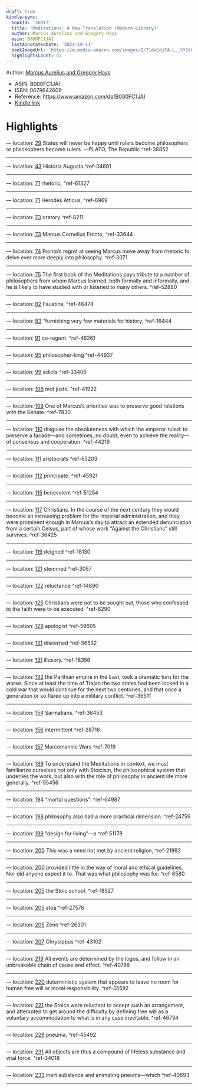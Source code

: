 ```yaml
---
draft: true
kindle-sync:
  bookId: '36017'
  title: 'Meditations: A New Translation (Modern Library)'
  author: Marcus Aurelius and Gregory Hays
  asin: B000FC1JAI
  lastAnnotatedDate: '2024-10-11'
  bookImageUrl: 'https://m.media-amazon.com/images/I/71dwCdjTA-L._SY160.jpg'
  highlightsCount: 47
---
```


Author: [Marcus Aurelius and Gregory Hays](https://www.amazon.comundefined)
* ASIN: B000FC1JAI
* ISBN: 0679642609
* Reference: https://www.amazon.com/dp/B000FC1JAI
* [Kindle link](kindle://book?action=open&asin=B000FC1JAI)

# Highlights

— location: [29](kindle://book?action=open&asin=B000FC1JAI&location=29)
States will never be happy until rulers become philosophers or philosophers become rulers. —PLATO, The Republic ^ref-38852

---
— location: [43](kindle://book?action=open&asin=B000FC1JAI&location=43)
Historia Augusta ^ref-34691

---
— location: [71](kindle://book?action=open&asin=B000FC1JAI&location=71)
rhetoric, ^ref-61327

---
— location: [71](kindle://book?action=open&asin=B000FC1JAI&location=71)
Herodes Atticus, ^ref-6969

---
— location: [73](kindle://book?action=open&asin=B000FC1JAI&location=73)
oratory ^ref-8211

---
— location: [73](kindle://book?action=open&asin=B000FC1JAI&location=73)
Marcus Cornelius Fronto, ^ref-33644

---
— location: [74](kindle://book?action=open&asin=B000FC1JAI&location=74)
Fronto’s regret at seeing Marcus move away from rhetoric to delve ever more deeply into philosophy. ^ref-3071

---
— location: [75](kindle://book?action=open&asin=B000FC1JAI&location=75)
The first book of the Meditations pays tribute to a number of philosophers from whom Marcus learned, both formally and informally, and he is likely to have studied with or listened to many others. ^ref-52880

---
— location: [82](kindle://book?action=open&asin=B000FC1JAI&location=82)
Faustina, ^ref-46474

---
— location: [83](kindle://book?action=open&asin=B000FC1JAI&location=83)
“furnishing very few materials for history, ^ref-16444

---
— location: [91](kindle://book?action=open&asin=B000FC1JAI&location=91)
co-regent. ^ref-46261

---
— location: [95](kindle://book?action=open&asin=B000FC1JAI&location=95)
philosopher-king ^ref-44937

---
— location: [99](kindle://book?action=open&asin=B000FC1JAI&location=99)
edicts ^ref-33406

---
— location: [108](kindle://book?action=open&asin=B000FC1JAI&location=108)
mot juste. ^ref-41932

---
— location: [109](kindle://book?action=open&asin=B000FC1JAI&location=109)
One of Marcus’s priorities was to preserve good relations with the Senate. ^ref-7830

---
— location: [110](kindle://book?action=open&asin=B000FC1JAI&location=110)
disguise the absoluteness with which the emperor ruled: to preserve a facade—and sometimes, no doubt, even to achieve the reality—of consensus and cooperation. ^ref-44219

---
— location: [111](kindle://book?action=open&asin=B000FC1JAI&location=111)
aristocrats ^ref-65203

---
— location: [112](kindle://book?action=open&asin=B000FC1JAI&location=112)
principate. ^ref-45921

---
— location: [115](kindle://book?action=open&asin=B000FC1JAI&location=115)
benevolent ^ref-51254

---
— location: [117](kindle://book?action=open&asin=B000FC1JAI&location=117)
Christians. In the course of the next century they would become an increasing problem for the imperial administration, and they were prominent enough in Marcus’s day to attract an extended denunciation from a certain Celsus, part of whose work “Against the Christians” still survives. ^ref-36425

---
— location: [119](kindle://book?action=open&asin=B000FC1JAI&location=119)
deigned ^ref-18130

---
— location: [121](kindle://book?action=open&asin=B000FC1JAI&location=121)
stemmed ^ref-3057

---
— location: [122](kindle://book?action=open&asin=B000FC1JAI&location=122)
reluctance ^ref-14890

---
— location: [125](kindle://book?action=open&asin=B000FC1JAI&location=125)
Christians were not to be sought out, those who confessed to the faith were to be executed. ^ref-8290

---
— location: [129](kindle://book?action=open&asin=B000FC1JAI&location=129)
apologist ^ref-59605

---
— location: [131](kindle://book?action=open&asin=B000FC1JAI&location=131)
discerned ^ref-36532

---
— location: [131](kindle://book?action=open&asin=B000FC1JAI&location=131)
illusory. ^ref-18356

---
— location: [132](kindle://book?action=open&asin=B000FC1JAI&location=132)
the Parthian empire in the East, took a dramatic turn for the worse. Since at least the time of Trajan the two states had been locked in a cold war that would continue for the next two centuries, and that once a generation or so flared up into a military conflict. ^ref-36511

---
— location: [154](kindle://book?action=open&asin=B000FC1JAI&location=154)
Sarmatians. ^ref-36453

---
— location: [156](kindle://book?action=open&asin=B000FC1JAI&location=156)
intermittent ^ref-28716

---
— location: [157](kindle://book?action=open&asin=B000FC1JAI&location=157)
Marcomannic Wars ^ref-7019

---
— location: [189](kindle://book?action=open&asin=B000FC1JAI&location=189)
To understand the Meditations in context, we must familiarize ourselves not only with Stoicism, the philosophical system that underlies the work, but also with the role of philosophy in ancient life more generally. ^ref-55456

---
— location: [194](kindle://book?action=open&asin=B000FC1JAI&location=194)
“mortal questions”: ^ref-64987

---
— location: [198](kindle://book?action=open&asin=B000FC1JAI&location=198)
philosophy also had a more practical dimension. ^ref-24759

---
— location: [199](kindle://book?action=open&asin=B000FC1JAI&location=199)
“design for living”—a ^ref-51178

---
— location: [200](kindle://book?action=open&asin=B000FC1JAI&location=200)
This was a need not met by ancient religion, ^ref-21992

---
— location: [200](kindle://book?action=open&asin=B000FC1JAI&location=200)
provided little in the way of moral and ethical guidelines. Nor did anyone expect it to. That was what philosophy was for. ^ref-6580

---
— location: [205](kindle://book?action=open&asin=B000FC1JAI&location=205)
the Stoic school. ^ref-18527

---
— location: [205](kindle://book?action=open&asin=B000FC1JAI&location=205)
stoa ^ref-27576

---
— location: [205](kindle://book?action=open&asin=B000FC1JAI&location=205)
Zeno ^ref-26301

---
— location: [207](kindle://book?action=open&asin=B000FC1JAI&location=207)
Chrysippus ^ref-43102

---
— location: [219](kindle://book?action=open&asin=B000FC1JAI&location=219)
All events are determined by the logos, and follow in an unbreakable chain of cause and effect. ^ref-40788

---
— location: [220](kindle://book?action=open&asin=B000FC1JAI&location=220)
deterministic system that appears to leave no room for human free will or moral responsibility. ^ref-35592

---
— location: [221](kindle://book?action=open&asin=B000FC1JAI&location=221)
the Stoics were reluctant to accept such an arrangement, and attempted to get around the difficulty by defining free will as a voluntary accommodation to what is in any case inevitable. ^ref-46734

---
— location: [228](kindle://book?action=open&asin=B000FC1JAI&location=228)
pneuma, ^ref-45492

---
— location: [231](kindle://book?action=open&asin=B000FC1JAI&location=231)
All objects are thus a compound of lifeless substance and vital force. ^ref-34018

---
— location: [233](kindle://book?action=open&asin=B000FC1JAI&location=233)
inert substance and animating pneuma—which ^ref-40693

---
